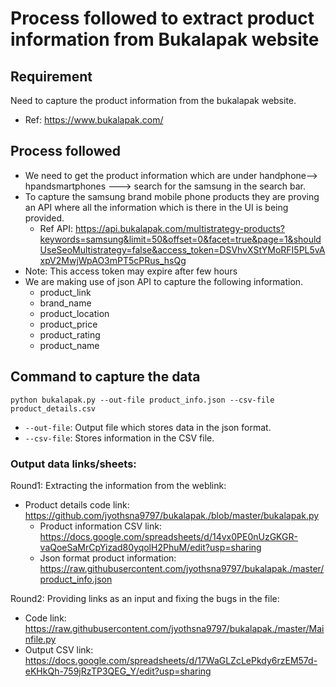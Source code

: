 # Process followed to extract product information from Bukalapak website


## Requirement
Need to capture the product information from the bukalapak website.
- Ref: https://www.bukalapak.com/


## Process followed
- We need to get the product information which are under handphone--> hpandsmartphones ---> search for the samsung in the search bar.
- To capture the samsung brand mobile phone products they are proving an API where all the information which is there in the UI is being provided.
	- Ref API: https://api.bukalapak.com/multistrategy-products?keywords=samsung&limit=50&offset=0&facet=true&page=1&shouldUseSeoMultistrategy=false&access_token=DSVhvXStYMoRFI5PL5vAxpV2MwjWpAO3mPT5cPRus_hsQg
- Note:  This access token may expire after few hours 
- We are making use of json API to capture the following information.
	- product_link
	- brand_name
	- product_location
	- product_price
	- product_rating
	- product_name

## Command to capture the data
```
python bukalapak.py --out-file product_info.json --csv-file product_details.csv
```
 -	`--out-file`:  Output file which stores data in the json format.
 -	`--csv-file`: Stores information in the CSV file.

### Output data links/sheets:
Round1: Extracting the information from the weblink:
-  Product details code link: https://github.com/jyothsna9797/bukalapak./blob/master/bukalapak.py
	- Product information CSV link: https://docs.google.com/spreadsheets/d/14vx0PE0nUzGKGR-vaQoeSaMrCpYizad80yqolH2PhuM/edit?usp=sharing
	- Json format product information: https://raw.githubusercontent.com/jyothsna9797/bukalapak./master/product_info.json

Round2: Providing links as an input and fixing the bugs in the file:
- Code link: https://raw.githubusercontent.com/jyothsna9797/bukalapak./master/Mainfile.py
- Output CSV link: https://docs.google.com/spreadsheets/d/17WaGLZcLePkdy6rzEM57d-eKHkQh-759jRzTP3QEG_Y/edit?usp=sharing
